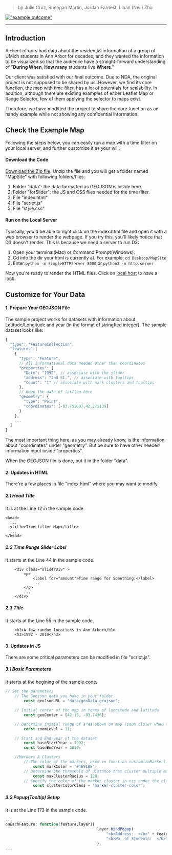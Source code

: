 
>by Julie Cruz, Rheagan Martin, Jordan Earnest, Lihan (Neil) Zhu

[!["example outcome"](https://raw.githubusercontent.com/clarkdatalabs/time_filter_map/master/img/Final1.png )](https://clarkdatalabs.github.io/time_filter_map/MapSite)

___

## Introduction
A client of ours had data about the residential information of a group of UMich students in Ann Arbor for decades, and they wanted the information to be visualized so that the audience have a straight-forward understanding of "**During When**, **How many** students live **Where**."

Our client was satisfied with our final outcome. Due to NDA, the original project is not supposed to be shared by us. However, we find its core function, the map with time filter, has a lot of potentials for scalability. In addition, although there are existing examples of either Leaflet Map or Range Selector, few of them applying the selector to maps exist. 

Therefore, we have modified the project to share the core function as an handy example while not showing any confidential information.


## Check the Example Map
Following the steps below, you can easily run a map with a time filter on your local server, and further customize it as your will.

#### Download the Code
[Download the Zip file](https://github.com/clarkdatalabs/time_filter_map/blob/master/MapSite.zip).
Unzip the file and you will get a folder named "MapSite" with following folders/files:
1. Folder "data": the data formatted as GEOJSON is inside here.
2. Folder "forSlider": the JS and CSS files needed for the time filter.
3. File "index.html"
4. File "script.js"
5. File "style.css"

#### Run on the Local Server

Typically, you'd be able to right click on the index.html file and open it with a web browser to render the webpage. If you try this, you'll likely notice that D3 doesn't render. This is because we need a server to run D3:

1. Open your terminal(Mac) or Command Prompt(Windows).
2. Cd into the dir your html is currently at. For example: `cd Desktop/MapSite`
3. Enter:`python -m SimpleHTTPServer 8000` or `python3 -m http.server`

Now you&#39;re ready to render the HTML files. Click on [local host](http://localhost:8000) to have a look. 

## Customize for Your Data
#### 1. Prepare Your GEOJSON File
The sample project works for datasets with information about Latitude/Longitude and year (in the format of stringfied integer). The sample dataset looks like:
```javascript
{
  "type": "FeatureCollection", 
  "features":[
    {
      "type": "Feature",
      // All informational data needed other than coordinates
      "properties": {
        "Date": "1992", // associate with the slider
        "address": "2nd St.", // associate with tooltips
        "Count": "1" // associate with mark clusters and tooltips
      },
      // Keep the data of lat/lon here
      "geometry": {
        "type": "Point",
        "coordinates": [-83.755607,42.275139]
      }
    },
    ...
  ]
}
```
The most important thing here, as you may already know, is the information about "coordinates" under "geometry". But be sure to have other needed information input inside "properties".

When the GEOJSON file is done, put it in the folder "data".

#### 2. Updates in HTML
There're a few places in file "index.html" where you may want to modify.
##### 2.1 Head Title
It is at the Line 12 in the sample code.
```
<head>
  ...
  <title>Time-filter Map</title>
  ...
</head>
```
##### 2.2 Time Range Slider Label
It starts at the Line 44 in the sample code. 
```
    <div class="sliderDiv" >
        <p>
            <label for="amount">Time range for Something:</label>
            ...
        </p>
        ...
    </div>
```
##### 2.3 Title
It starts at the Line 55 in the sample code. 
```
    <h1>A few random locations in Ann Arbor</h1>
    <h3>1992 - 2019</h3>
```

#### 3. Updates in JS
There are some critical parameters can be modified in file "script.js".
##### 3.1 Basic Parameters
It starts at the begining of the sample code.
```javascript
// Set the parameters
    // The Geojson data you have in your folder
        const geoJsonURL = "data/geoData.geojson";

    // Initial center of the map in terms of longitude and latitude
        const geoCenter = [42.15, -83.7436];

    // Determine initial range of area shown on map (zoom closer when the number is higher)
        const zoomLevel = 11;

    // Start and End year of the dataset
        const baseStartYear = 1992;
        const baseEndYear = 2019;

    //Markers & Clusters
        // The color of the markers, used in function customizeMarker()
            const markColor = '#4E91BE';
        // Determine the threshold of distance that cluster multiple markers, used in Function initialMarkerClusters()
            const maxClusterRadius = 120;
        // Specify the color of the marker cluster in css under the class name, used in Function initialMarkerClusters()
            const clusterColorClass = 'marker-cluster-color';
```
##### 3.2 Popup(Tooltip) Setup
It is at the Line 173 in the sample code.
```javascript
...
onEachFeature: function(feature,layer){
                                        layer.bindPopup(
                                            "<b>Address:  </b>" + feature.properties.address + "<br>" +
                                            "<b>No. of Students:  </b>" + feature.properties.Count);
                                        },
...
```
